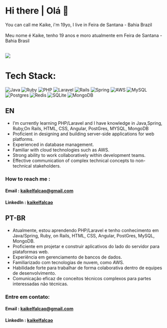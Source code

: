 # Hi there | Olá 👋
You can call me Kaike, i'm 19yo, I live in Feira de Santana - Bahia Brazil
<br><br>
Meu nome é Kaike, tenho 19 anos e moro atualmente em Feira de Santana - Bahia Brasil
<br><br>

![](https://komarev.com/ghpvc/?username=LimeHawk&color=blueviolet)

# Tech Stack:
![Java](https://img.shields.io/badge/java-%23ED8B00.svg?style=for-the-badge&logo=openjdk&logoColor=white) ![Ruby](https://img.shields.io/badge/ruby-%23CC342D.svg?style=for-the-badge&logo=ruby&logoColor=white) ![PHP](https://img.shields.io/badge/php-%23777BB4.svg?style=for-the-badge&logo=php&logoColor=white) ![Laravel](https://img.shields.io/badge/laravel-%23FF2D20.svg?style=for-the-badge&logo=laravel&logoColor=white) ![Rails](https://img.shields.io/badge/rails-%23CC0000.svg?style=for-the-badge&logo=ruby-on-rails&logoColor=white) ![Spring](https://img.shields.io/badge/spring-%236DB33F.svg?style=for-the-badge&logo=spring&logoColor=white) ![AWS](https://img.shields.io/badge/AWS-%23FF9900.svg?style=for-the-badge&logo=amazon-aws&logoColor=white) ![MySQL](https://img.shields.io/badge/mysql-%2300f.svg?style=for-the-badge&logo=mysql&logoColor=white) ![Postgres](https://img.shields.io/badge/postgres-%23316192.svg?style=for-the-badge&logo=postgresql&logoColor=white) ![Redis](https://img.shields.io/badge/redis-%23DD0031.svg?style=for-the-badge&logo=redis&logoColor=white) ![SQLite](https://img.shields.io/badge/sqlite-%2307405e.svg?style=for-the-badge&logo=sqlite&logoColor=white) ![MongoDB](https://img.shields.io/badge/MongoDB-%234ea94b.svg?style=for-the-badge&logo=mongodb&logoColor=white)

## EN

- I’m currently learning PHP/Laravel and I have knowledge in Java,Spring, Ruby,On Rails, HTML, CSS, Angular, PostGres, MYSQL, MongoDB
- Proficient in designing and building server-side applications for web platforms.
- Experienced in database management.
- Familiar with cloud technologies such as AWS.
- Strong ability to work collaboratively within development teams.
- Effective communication of complex technical concepts to non-technical stakeholders.

### How to reach me :

#### Email : [kaikelfalcao@gmail.com](kaikelfalcao@gmail.com)
#### LinkedIn : [kaikelfalcao](https://www.linkedin.com/in/kaikefalcao/)

## PT-BR
- Atualmente, estou aprendendo PHP/Laravel e tenho conhecimento em Java/Spring, Ruby, on Rails, HTML, CSS, Angular, PostGres, MySQL, MongoDB.
- Proficiente em projetar e construir aplicativos do lado do servidor para plataformas web.
- Experiência em gerenciamento de bancos de dados.
- Familiarizado com tecnologias de nuvem, como AWS.
- Habilidade forte para trabalhar de forma colaborativa dentro de equipes de desenvolvimento.
- Comunicação eficaz de conceitos técnicos complexos para partes interessadas não técnicas.

### Entre em contato:
#### Email : [kaikelfalcao@gmail.com](kaikelfalcao@gmail.com)
#### LinkedIn : [kaikelfalcao](https://www.linkedin.com/in/kaikefalcao/)
